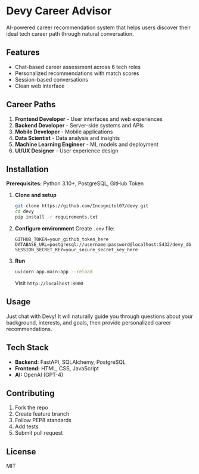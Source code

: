 # Devy Career Advisor

AI-powered career recommendation system that helps users discover their ideal tech career path through natural conversation.

## Features

- Chat-based career assessment across 6 tech roles
- Personalized recommendations with match scores
- Session-based conversations
- Clean web interface

## Career Paths

1. **Frontend Developer** - User interfaces and web experiences
2. **Backend Developer** - Server-side systems and APIs  
3. **Mobile Developer** - Mobile applications
4. **Data Scientist** - Data analysis and insights
5. **Machine Learning Engineer** - ML models and deployment
6. **UI/UX Designer** - User experience design

## Installation

**Prerequisites:** Python 3.10+, PostgreSQL, GitHub Token

1. **Clone and setup**

   ```bash
   git clone https://github.com/Incognitol07/devy.git
   cd devy
   pip install -r requirements.txt
   ```

2. **Configure environment**
   Create `.env` file:

   ```env
   GITHUB_TOKEN=your_github_token_here
   DATABASE_URL=postgresql://username:password@localhost:5432/devy_db
   SESSION_SECRET_KEY=your_secure_secret_key_here
   ```

3. **Run**

   ```bash
   uvicorn app.main:app --reload
   ```

   Visit `http://localhost:8000`

## Usage

Just chat with Devy! It will naturally guide you through questions about your background, interests, and goals, then provide personalized career recommendations.

## Tech Stack

- **Backend:** FastAPI, SQLAlchemy, PostgreSQL
- **Frontend:** HTML, CSS, JavaScript
- **AI:** OpenAI (GPT-4)

## Contributing

1. Fork the repo
2. Create feature branch  
3. Follow PEP8 standards
4. Add tests
5. Submit pull request

## License

MIT
